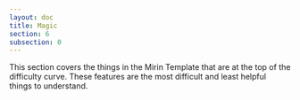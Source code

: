 ```yaml
---
layout: doc
title: Magic
section: 6
subsection: 0
---
```

This section covers the things in the Mirin Template that are at the top of the difficulty curve. These features are the most difficult and least helpful things to understand.
